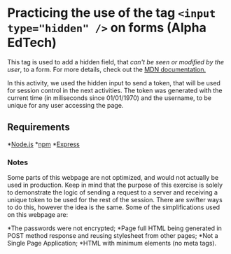 # Practicing the use of the tag `<input type="hidden" />` on forms (Alpha EdTech)

This tag is used to add a hidden field, that *can't be seen or modified by the user*, to a form. For more details, check out the [MDN documentation.](https://developer.mozilla.org/en-US/docs/Web/HTML/Element/input/hidden)

In this activity, we used the hidden input to send a token, that will be used for session control in
the next activities. The token was generated with the current time (in miliseconds since 01/01/1970)
and the username, to be unique for any user accessing the page.

## Requirements

*[Node.js](https://nodejs.org/en/)
*[npm](https://docs.npmjs.com/downloading-and-installing-node-js-and-npm)
*[Express](https://expressjs.com/)

### Notes

Some parts of this webpage are not optimized, and would not actually be used in production.
Keep in mind that the purpose of this exercise is solely to demonstrate the logic of sending
a request to a server and receiving a unique token to be used for the rest of the session.
There are swifter ways to do this, however the idea is the same. Some of the simplifications
used on this webpage are:

*The passwords were not encrypted;
*Page full HTML being generated in POST method response and reusing stylesheet from other pages;
*Not a Single Page Application;
*HTML with minimum elements (no meta tags).
